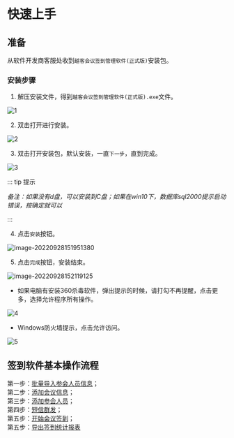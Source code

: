 # 快速上手

## 准备

从软件开发商客服处收到`越客会议签到管理软件(正式版)`安装包。

### 安装步骤

1. 解压安装文件，得到`越客会议签到管理软件(正式版).exe`文件。

![1](https://vuepressdocs.oss-cn-hangzhou.aliyuncs.com/docsimages/202209291111573.png)

2. 双击打开进行安装。

![2](https://vuepressdocs.oss-cn-hangzhou.aliyuncs.com/docsimages/202209291111421.png)

3. 双击打开安装包，默认安装，一直`下一步`，直到完成。

![3](https://vuepressdocs.oss-cn-hangzhou.aliyuncs.com/docsimages/202209291112924.png)

::: tip 提示

*备注：如果没有d盘，可以安装到C盘；如果在win10下，数据库sql2000提示启动错误，按确定就可以*

:::

4. 点击`安装`按钮。

![image-20220928151951380](https://vuepressdocs.oss-cn-hangzhou.aliyuncs.com/docsimages/202209281519437.png)



5. 点击`完成`按钮，安装结束。

![image-20220928152119125](https://vuepressdocs.oss-cn-hangzhou.aliyuncs.com/docsimages/202209281521162.png)

* 如果电脑有安装360杀毒软件，弹出提示的时候，请打勾不再提醒，点击更多，选择允许程序所有操作。

![4](https://vuepressdocs.oss-cn-hangzhou.aliyuncs.com/docsimages/202209291115537.png)

* Windows防火墙提示，点击允许访问。

![5](https://vuepressdocs.oss-cn-hangzhou.aliyuncs.com/docsimages/202209291116045.png)

## 签到软件基本操作流程

第一步：[批量导入参会人员信息](importemp)；<br>
第二步：[添加会议信息](meeting)；<br>
第三步：[添加参会人员](addparticipants)；<br>
第四步：[短信群发](smssend)；<br>
第五步：[开始会议签到](signin)；<br>
第五步：[导出签到统计报表](exportsignlog)
